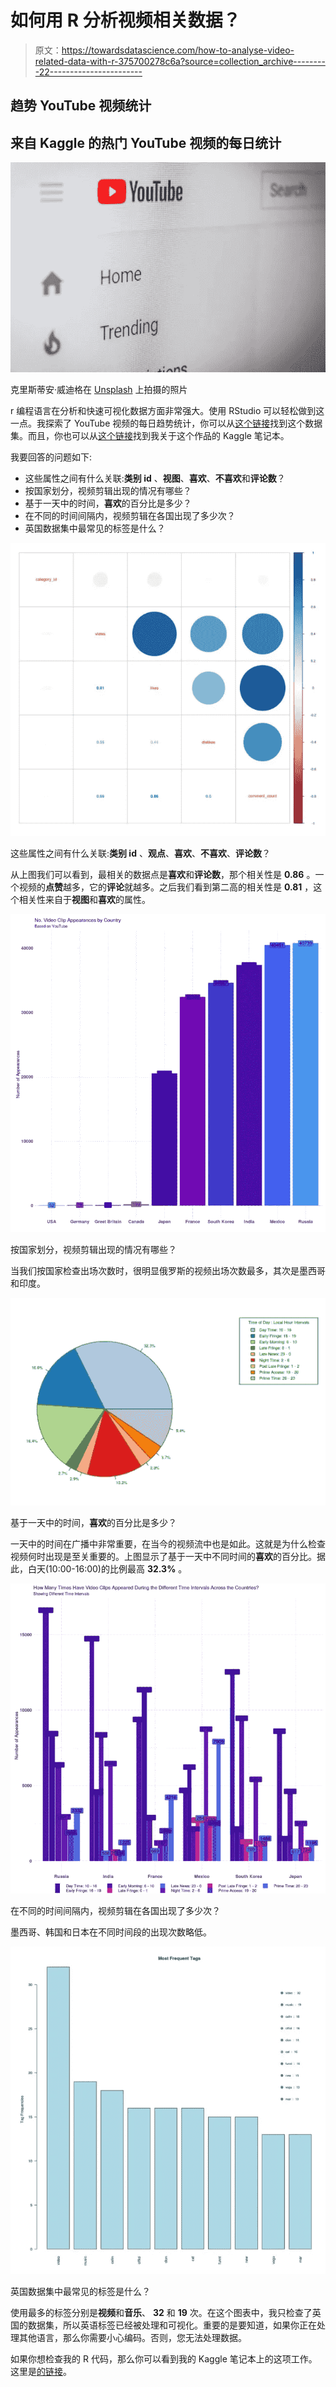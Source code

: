 # 如何用 R 分析视频相关数据？

> 原文：<https://towardsdatascience.com/how-to-analyse-video-related-data-with-r-375700278c6a?source=collection_archive---------22----------------------->

## 趋势 YouTube 视频统计

## 来自 Kaggle 的热门 YouTube 视频的每日统计

![](img/1c82b9378c1807aae5e2286ea345e5f1.png)

克里斯蒂安·威迪格在 [Unsplash](https://unsplash.com/s/photos/youtube?utm_source=unsplash&utm_medium=referral&utm_content=creditCopyText) 上拍摄的照片

r 编程语言在分析和快速可视化数据方面非常强大。使用 RStudio 可以轻松做到这一点。我探索了 YouTube 视频的每日趋势统计，你可以从[这个链接](https://www.kaggle.com/datasnaek/youtube-new)找到这个数据集。而且，你也可以从[这个链接](https://www.kaggle.com/efebuyuk/trending-youtube-video-statistics)找到我关于这个作品的 Kaggle 笔记本。

我要回答的问题如下:

*   这些属性之间有什么关联:**类别 id** 、**视图**、**喜欢**、**不喜欢**和**评论数**？
*   按国家划分，视频剪辑出现的情况有哪些？
*   基于一天中的时间，**喜欢**的百分比是多少？
*   在不同的时间间隔内，视频剪辑在各国出现了多少次？
*   英国数据集中最常见的标签是什么？

![](img/9e7d720d8df05100ac6363c92ec37c55.png)

这些属性之间有什么关联:**类别 id** 、**观点**、**喜欢**、**不喜欢**、**评论数**？

从上图我们可以看到，最相关的数据点是**喜欢**和**评论数**，那个相关性是 **0.86** 。一个视频的**点赞**越多，它的**评论**就越多。之后我们看到第二高的相关性是 **0.81** ，这个相关性来自于**视图**和**喜欢**的属性。

![](img/7ee55b03f7e6bafa62763341f78667ee.png)

按国家划分，视频剪辑出现的情况有哪些？

当我们按国家检查出场次数时，很明显俄罗斯的视频出场次数最多，其次是墨西哥和印度。

![](img/784cf52b8f89e5c48ba0bc0331b98671.png)

基于一天中的时间，**喜欢**的百分比是多少？

一天中的时间在广播中非常重要，在当今的视频流中也是如此。这就是为什么检查视频何时出现是至关重要的。上图显示了基于一天中不同时间的**喜欢**的百分比。据此，白天(10:00-16:00)的比例最高 **32.3%** 。

![](img/785a3045658bb19564a76b10c69925ef.png)

在不同的时间间隔内，视频剪辑在各国出现了多少次？

墨西哥、韩国和日本在不同时间段的出现次数略低。

![](img/3a6ef4d968dadc6f621f705e1227f87e.png)

英国数据集中最常见的标签是什么？

使用最多的标签分别是**视频**和**音乐**、 **32** 和 **19** 次。在这个图表中，我只检查了英国的数据集，所以英语标签已经被处理和可视化。重要的是要知道，如果你正在处理其他语言，那么你需要小心编码。否则，您无法处理数据。

如果你想检查我的 R 代码，那么你可以看到我的 Kaggle 笔记本上的这项工作。这里是[的链接](https://www.kaggle.com/efebuyuk/trending-youtube-video-statistics)。